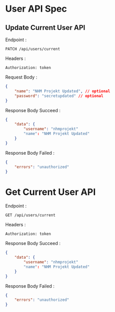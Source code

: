 # User API Spec

## Update Current User API
Endpoint :

    PATCH /api/users/current

Headers :

    Authorization: token

Request Body :

```json
{
    "name": "NHM Projekt Updated", // optional
    "password": "secretupdated" // optional
}
```

Response Body Succeed :
```json
{
    "data": {
        "username": "nhmprojekt"
        "name": "NHM Projekt Updated"
    }
}
```

Response Body Failed :
```json
{
    "errors": "unauthorized"
}
```

# Get Current User API
Endpoint :

    GET /api/users/current

Headers :

    Authorization: token

Response Body Succeed :
```json
{
    "data": {
        "username": "nhmprojekt"
        "name": "NHM Projekt Updated"
    }
}
```

Response Body Failed :
```json
{
    "errors": "unauthorized"
}
```

